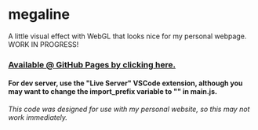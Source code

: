# megaline
A little visual effect with WebGL that looks nice for my personal webpage. WORK IN PROGRESS!

### [Available @ GitHub Pages by clicking here.](https://helloworld3200.github.io/megaline/)
#### For dev server, use the "Live Server" VSCode extension, although you may want to change the import_prefix variable to "" in main.js.
*This code was designed for use with my personal website, so this may not work immediately.*
